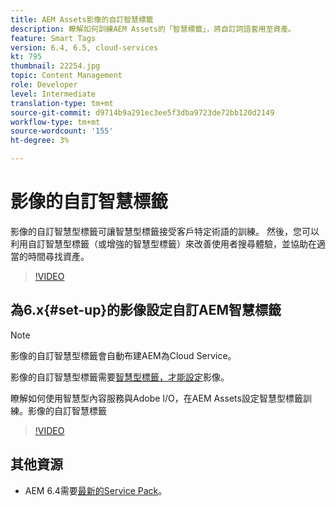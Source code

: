 ```yaml
---
title: AEM Assets影像的自訂智慧標籤
description: 瞭解如何訓練AEM Assets的「智慧標籤」，將自訂詞語套用至資產。
feature: Smart Tags
version: 6.4, 6.5, cloud-services
kt: 795
thumbnail: 22254.jpg
topic: Content Management
role: Developer
level: Intermediate
translation-type: tm+mt
source-git-commit: d9714b9a291ec3ee5f3dba9723de72bb120d2149
workflow-type: tm+mt
source-wordcount: '155'
ht-degree: 3%

---
```



# 影像的自訂智慧標籤

影像的自訂智慧型標籤可讓智慧型標籤接受客戶特定術語的訓練。
然後，您可以利用自訂智慧型標籤（或增強的智慧型標籤）來改善使用者搜尋體驗，並協助在適當的時間尋找資產。

>[!VIDEO](https://video.tv.adobe.com/v/22254/?quality=12&learn=on)

## 為6.x{#set-up}的影像設定自訂AEM智慧標籤

>[!NOTE]
> 影像的自訂智慧型標籤會自動布建AEM為Cloud Service。

影像的自訂智慧型標籤需要[智慧型標籤，才能設定](./image-smart-tags.md#set-up)影像。

瞭解如何使用智慧型內容服務與Adobe I/O，在AEM Assets設定智慧型標籤訓練。影像的自訂智慧標籤

>[!VIDEO](https://video.tv.adobe.com/v/23405/?quality=12&learn=on)

## 其他資源

* AEM 6.4需要[最新的Service Pack](https://docs.adobe.com/content/help/en/experience-manager-release-information/aem-release-updates/aem-releases-updates.html#aem-64)。


